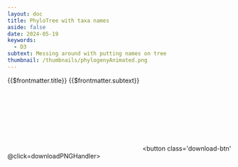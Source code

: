```yaml
---
layout: doc
title: PhyloTree with taxa names
aside: false
date: 2024-05-19
keywords:
  - D3
subtext: Messing around with putting names on tree
thumbnail: /thumbnails/phylogenyAnimated.png
---
```


<FigureTitle>{{$frontmatter.title}}</FigureTitle>
<SubtitleHeader>{{$frontmatter.subtext}}</SubtitleHeader>
<D3PlotContainer>
<svg ref='svgContainer'></svg>
</D3PlotContainer>
<button class='download-btn' @click=downloadPNGHandler></button>


<script setup>
import * as d3 from 'd3';
import { onMounted, ref, computed, watchEffect } from 'vue';
import { parseNewick, projection, diagonal, scaleBranchLengths } from '/components/treeUtilities.js';
import downloadPNG from '/components/downloadPNG.js'

const dataset = ref(null);
const svgContainer = ref(null)

function downloadPNGHandler() {
    downloadPNG(svgContainer.value)
}


const margin = { top: 20, right: 20, bottom: 40, left: 20 };
const width = 1000;
const height = 700;
let svg = null;


const tree = computed(() =>
  d3.cluster()
    .size([height - margin.top - margin.bottom, width - margin.right - margin.left])
    .separation(function separation(a, b) {
      return a.parent == b.parent ? 1 : 1;
    })
);

const root = computed(() =>
  d3.hierarchy(dataset.value, d => d.branchset)
    .sort((a, b) => b.height - a.height || d3.ascending(a.id, b.id))
    .sum((d) => d.branchLength || 0)
);

const countries = computed(() =>
  Array.from(new Set(root.value.descendants().map(d => d.data.country))).filter(Boolean)
);

const colorScale = computed(() =>
  d3.scaleOrdinal()
    .domain(countries.value)
    .range(d3.schemeCategory10)
);

function setColor(d) {
  if (d.children) {
    const childColors = d.children.map(child => setColor(child));
    const uniqueColors = [...new Set(childColors)];
    d.color = uniqueColors.length === 1 ? uniqueColors[0] : '#ccc'; // Set gray color for mixed descendants
  } else {
    const country = d.data.country;
    d.color = colorScale.value.domain().indexOf(country) >= 0 ? colorScale.value(country) : null;
  }
  return d.color;
}

function makeFigure() {

  tree.value(root.value);
  setColor(root.value);
  scaleBranchLengths(root.value.descendants(), width - margin.left - margin.right); 
  

  const links = svg.append('g')
    .attr('class','links')
    .attr('fill', 'none')
    .attr('stroke', 'currentColor')
    .attr('stroke-width', 1)
    .attr('stroke-opacity', 1)

  links.selectAll('path')
    .data(root.value.links())
    .join(
      enter => enter.append('path')
        .attr('d', diagonal),
      update => update,
        //.attr('d', diagonal),
      exit => exit.remove()
    );

  const nodes = svg.append('g')
    .attr('class', 'nodes')
    .attr('stroke-linejoin', 'round')
    .attr('stroke-width', 1.25)
    .attr('stroke', 'currentColor')

  nodes.selectAll('circle')
    .data(root.value.descendants().filter(d => !d.children) )
    .join(
      enter => enter
        .append('circle')
        .attr("fill", d => colorScale.value(d.data.country))
        .attr('transform', d => `translate(${d.y},${d.x})`)
        .attr('r', 4),
      update => update
        .transition()
        .duration(1000)
        .attr('transform', d => `translate(${d.y},${d.x})`)
        .attr('r', 4),
      exit => exit.remove()
    );
  
  const labels = svg.append('g')
    .selectAll('text')
    .data(root.value.leaves())
    .join('text')
    .attr('dy', '3px')
    .attr('dx', '6px')
    .attr('transform', d => `translate(${d.y},${d.x})`)
    .text(d => d.data.name.replace(/['\.]/g, ""))
    .attr('font-size', '8px')
    .attr('text-anchor', 'start')
    .attr('fill', 'currentColor')
    .attr('text-align')

  const legendGroup = svg.append('g')
    .attr('class', 'legend')
    .attr('transform', `translate(${margin.left + 200}, ${margin.top})`);

  const legendItems = legendGroup.selectAll('.legend-item')
    .data(colorScale.value.domain())
    .join('g')
    .attr('class', 'legend-item')
    .attr('transform', (d, i) => `translate(0, ${i * 20})`);

  legendItems.append('circle')
    .attr('r', 4)
    .attr('stroke', 'currentColor')
    .attr('stroke-width', 0.5)
    //.attr('filter', d => `drop-shadow(0 0 6px ${colorScale.value(d)})`)
    .attr('fill', colorScale.value)
    

  legendItems.append('text')
    .attr('x', 8)
    .attr('y', 1)
    .attr('text-anchor', 'start')
    .attr('alignment-baseline', 'middle')
    .attr('fill', 'currentColor')
    .attr('font-size', '12px')
    .text(d => d);
}


onMounted(() => {
  svg = d3.select(svgContainer.value)
    .attr('viewBox', [0, 0, width, height])
    .append("g")
    .attr("transform", `translate(${margin.left-200}, ${margin.top})`);
});

  watchEffect(() => {
  if (dataset.value) {
    makeFigure()
  }
});

fetchData()

async function fetchData() {
  const file = await fetch('https://raw.githubusercontent.com/dms-vep/Nipah_Malaysia_RBP_DMS/master/data/custom_analyses_data/alignments/phylo/nipah_whole_genome_phylo.tre');
  const csv = await file.text();
  dataset.value = parseNewick(csv);
}
</script>


